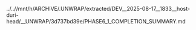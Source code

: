 ../..//mnt/h/ARCHIVE/.UNWRAP/extracted/DEV__2025-08-17__1833__host-duri-head/__UNWRAP/3d737bd39e/PHASE6_1_COMPLETION_SUMMARY.md